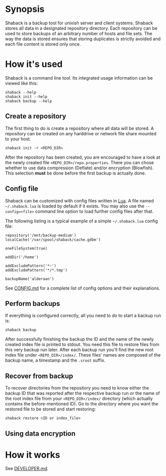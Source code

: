 Synopsis
===========================

Shaback is a backup tool for unixish server and client systems. Shaback stores all data in a designated repository directory. Each repository can be used to store backups of an arbitrary number of hosts and file sets. The way the data is stored ensures that storing duplicates is strictly avoided and each file content is stored only once.

How it's used
===========================

Shaback is a command line tool. Its integrated usage information can be viewed like this:

    shaback --help
    shaback init --help
    shaback backup --help

Create a repository
---------------------------

The first thing to do is create a repository where all data will be stored. A repository can be created on any harddrive or network file share mounted to your host.

    shaback init -r <REPO_DIR>

After the repository has been created, you are encouraged to have a look at the newly created file `<REPO_DIR>/repo.properties`. There you can chose whether to use data compression (Deflate) and/or encryption (Blowfish). This selection **must** be done before the first backup is actually done.

Config file
---------------------------

Shaback can be customized with config files written in [Lua](http://www.lua.org). A file named `~/.shaback.lua` is loaded by default if it exists. You may also use the `--config=<file>` command line option to load further config files after that.

The following listing is a typical example of a simple `~/.shaback.lua` config file:

    repository('/mnt/backup-medium')
    localCache('/var/spool/shaback/cache.gdbm')

    oneFileSystem(true)

    addDir('/home')

    addExcludePattern('*~')
    addExcludePattern('*/*.tmp')

    backupName('alderaan')

See [CONFIG.md](https://github.com/workflo/shaback/blob/master/CONFIG.md) for a complete list of config options and their explanations.

Perform backups
---------------------------

If everything is configured correctly, all you need to do to start a backup run is:

    shaback backup

After successfully finishing the backup the ID and the name of the newly created index file is printed to stdout. You need this file to restore files from this very backup run later.
After each backup run you'll find the new root index file under `<REPO_DIR>/index/`. These files' names are composed of the backup name, a timestamp and the `.sroot` suffix.

Recover from backup
---------------------------

To recover directories from the repository you need to know either the backup ID that was reported after the respective backup run or the name of the root index file from your `<REPO_DIR>/index/` directory (which actually contains the before-mentioned ID).
Go to the directory where you want the restored file to be stored and start restoring:

    shaback restore <ID or index_file>

Using data encryption
---------------------------


How it works
===========================

See [DEVELOPER.md](https://github.com/workflo/shaback/blob/master/DEVELOPER.md).
